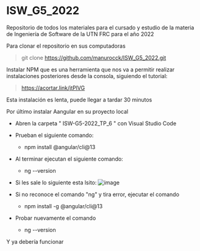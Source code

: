 # ISW_G5_2022
Repositorio de todos los materiales para el cursado y estudio de la materia de Ingeniería de Software de la UTN FRC para el año 2022

Para clonar el repositorio en sus computadoras

 > git clone https://github.com/manurocck/ISW_G5_2022.git

Instalar NPM que es una herramienta que nos va a permitir realizar instalaciones posteriores desde la consola, siguiendo el tutorial: 

 > https://acortar.link/jtPlVG
 
 Esta instalación es lenta, puede llegar a tardar 30 minutos
 
 Por último instalar Aangular en su proyecto local
  - Abren la carpeta " ISW-G5-2022_TP_6 " con Visual Studio Code
  - Prueban el siguiente comando: 
     - npm install @angular/cli@13
  - Al terminar ejecutan el siguiente comando: 
     - ng --version
  - Si les sale lo siguiente esta lsito:
   ![image](https://user-images.githubusercontent.com/80793450/189001948-163ab79d-9aad-410b-a8e3-088f6003c47c.png)
  
  - Si no reconoce el comando "ng" y tira error, ejecutar el comando
      - npm install -g @angular/cli@13
      
   - Probar nuevamente el comando 
      - ng --version 
   
   Y ya debería funcionar
  
